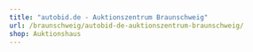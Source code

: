 ```yaml
---
title: "autobid.de - Auktionszentrum Braunschweig"
url: /braunschweig/autobid-de-auktionszentrum-braunschweig/
shop: Auktionshaus
---
```

